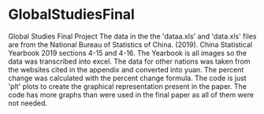 # GlobalStudiesFinal
Global Studies Final Project 
The data in the the 'dataa.xls' and 'data.xls' files are  from the National Bureau of Statistics of China. (2019). China Statistical Yearbook 2019 sections 4-15 and 4-16. The Yearbook is all images so the data was transcribed into excel. The data for other nations was taken from the websites cited in the appendix and converted into yuan. The percent change was calculated with the percent change formula. The code is just 'plt' plots to create the graphical representation present in the paper. The code has more graphs than were used in the final paper as all of them were not needed.   
